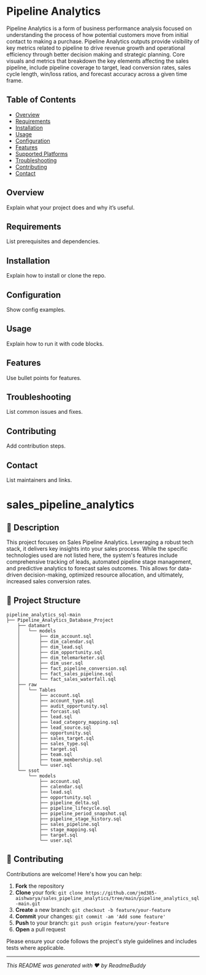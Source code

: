 # Pipeline Analytics
Pipeline Analytics is a form of business performance analysis focused on understanding the process of how potential customers move from initial contact to making a purchase. Pipeline Analytics outputs provide visibility of key metrics related to pipeline to drive revenue growth and operational efficiency through better decision making and strategic planning. Core visuals and metrics that breakdown the key elements affecting the sales pipeline, include pipeline coverage to target, lead conversion rates, sales cycle length, win/loss ratios, and forecast accuracy across a given time frame.

## Table of Contents
- [Overview](#overview)
- [Requirements](#requirements)
- [Installation](#installation)
- [Usage](#usage)
- [Configuration](#configuration)
- [Features](#features)
- [Supported Platforms](#supported-platforms)
- [Troubleshooting](#troubleshooting)
- [Contributing](#contributing)
- [Contact](#contact)

## Overview
Explain what your project does and why it’s useful.

## Requirements
List prerequisites and dependencies.

## Installation
Explain how to install or clone the repo.

## Configuration
Show config examples.

## Usage
Explain how to run it with code blocks.

## Features
Use bullet points for features.

## Troubleshooting
List common issues and fixes.

## Contributing
Add contribution steps.

## Contact
List maintainers and links.


# sales_pipeline_analytics



## 📝 Description

This project focuses on Sales Pipeline Analytics. Leveraging a robust tech stack, it delivers key insights into your sales process. While the specific technologies used are not listed here, the system's features include comprehensive tracking of leads, automated pipeline stage management, and predictive analytics to forecast sales outcomes. This allows for data-driven decision-making, optimized resource allocation, and ultimately, increased sales conversion rates.

## 📁 Project Structure

```
pipeline_analytics_sql-main
├── Pipeline_Analytics_Database_Project
    ├── datamart
    │   └── models
    │       ├── dim_account.sql
    │       ├── dim_calendar.sql
    │       ├── dim_lead.sql
    │       ├── dim_opportunity.sql
    │       ├── dim_telemarketer.sql
    │       ├── dim_user.sql
    │       ├── fact_pipeline_conversion.sql
    │       ├── fact_sales_pipeline.sql
    │       └── fact_sales_waterfall.sql
    ├── raw
    │   └── Tables
    │       ├── account.sql
    │       ├── account_type.sql
    │       ├── audit_opportunity.sql
    │       ├── forcast.sql
    │       ├── lead.sql
    │       ├── lead_category_mapping.sql
    │       ├── lead_source.sql
    │       ├── opportunity.sql
    │       ├── sales_target.sql
    │       ├── sales_type.sql
    │       ├── target.sql
    │       ├── team.sql
    │       ├── team_membership.sql
    │       └── user.sql
    └── ssot
        └── models
            ├── account.sql
            ├── calendar.sql
            ├── lead.sql
            ├── opportunity.sql
            ├── pipeline_delta.sql
            ├── pipeline_lifecycle.sql
            ├── pipeline_period_snapshot.sql
            ├── pipeline_stage_history.sql
            ├── sales_pipeline.sql
            ├── stage_mapping.sql
            ├── target.sql
            └── user.sql
```

## 👥 Contributing

Contributions are welcome! Here's how you can help:

1. **Fork** the repository
2. **Clone** your fork: `git clone https://github.com/jmd385-aishwarya/sales_pipeline_analytics/tree/main/pipeline_analytics_sql-main.git`
3. **Create** a new branch: `git checkout -b feature/your-feature`
4. **Commit** your changes: `git commit -am 'Add some feature'`
5. **Push** to your branch: `git push origin feature/your-feature`
6. **Open** a pull request

Please ensure your code follows the project's style guidelines and includes tests where applicable.

---
*This README was generated with ❤️ by ReadmeBuddy*